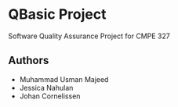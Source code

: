 # QBasic Project
Software Quality Assurance Project for CMPE 327

## Authors
* Muhammad Usman Majeed
* Jessica Nahulan
* Johan Cornelissen
